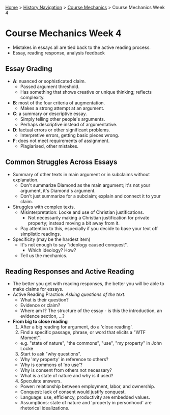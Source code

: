 [Home](https://andre-ye.github.io) > [History Navigation](https://andre-ye.github.io/history/history_navigation) > [Course Mechanics](https://andre-ye.github.io/history/history_navigation#course-mechanics) > Course Mechanics Week 4

# Course Mechanics Week 4
- Mistakes in essays all are tied back to the active reading process.
- Essay, reading response, analysis feedback

## Essay Grading
  - **A**: nuanced or sophisticated claim.
    - Passed argument threshold.
    - Has something that shows creative or unique thinking; reflects complexity.
  - **B**: most of the four criteria of augmentation.
    - Makes a strong attempt at an argument.
  - **C**: a summary or descriptive essay.
    - Simply telling other people's arguments.
    - Perhaps descriptive instead of argumentative.
  - **D**: factual errors or other significant problems.
    - Interpretive errors, getting basic pieces wrong.
  - **F**: does not meet requirements of assignment.
    - Plagiarised, other mistakes.

## Common Struggles Across Essays
- Summary of other texts in main argument or in subclaims without explanation.
  - Don't summarize Diamond as the main argument; it's not your argument, it's Diamond's argument.
  - Don't just summarize for a subclaim; explain and connect it to your claim.
- Struggles with complex texts.
  - Misinterpretation: Locke and use of Christian justifications.
    - Not necessarily making a Christian justification for private property; instead moving a bit away from it.
  - Pay attention to this, especially if you decide to base your text off simplistic readings.
- Specificity (may be the hardest item)
  - It's not enough to say "ideology caused conquest".
    - Which ideology? How?
  - Tell us the mechanics.

## Reading Responses and Active Reading
- The better you get with reading responses, the better you will be able to make claims for essays.
- Active Reading Practice: *Asking questions of the text*.
  - What is their question?
  - Evidence or claim?
  - Where am I? The structure of the essay - is this the introduction, an evidence section, ...?
- **From big to close reading**
  1. After a big reading for argument, do a 'close reading'.
  2. Find a specific passage, phrase, or word that elicits a "WTF Moment".
    - e.g. "state of nature", "the commons", "use", "my property" in John Locke
  3. Start to ask "why questions".
    - Why 'my property' in reference to others?
    - Why is commons of 'no use'?
    - Why is consent from others not necessary?
    - What is a state of nature and why is it used?
  4. Speculate answers.
    - Power: relationship between employment, labor, and ownership.
    - Conquest: lack of consent would justify conquest.
    - Language: use, efficiency, productivity are embedded values.
    - Assumptions: state of nature and 'property in personhood' are rhetorical idealizations.
